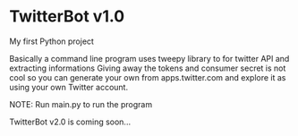 # TwitterBot v1.0
My first Python project

Basically a command line program uses tweepy library to for twitter API and extracting informations
Giving away the tokens and consumer secret is not cool so you can generate your own from apps.twitter.com
and explore it as using your own Twitter account.

NOTE: Run main.py to run the program

TwitterBot v2.0 is coming soon...
